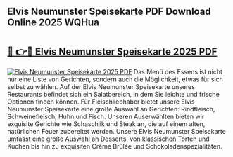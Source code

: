 ## Elvis Neumunster Speisekarte PDF Download Online 2025 WQHua

# <h2><a href="http://gc7pyi.nevu.top/?p=Elvis+Neumunster+Speisekarte">🔗 👉🔴 Elvis Neumunster Speisekarte 2025 PDF</a></h2>

[![Elvis Neumunster Speisekarte 2025 PDF](https://i.imgur.com/dBaPXMq.png)](http://gc7pyi.nevu.top/?p=Elvis+Neumunster+Speisekarte)
Das Menü des Essens ist nicht nur eine Liste von Gerichten, sondern auch die Möglichkeit, etwas für sich selbst zu wählen. Auf der Elvis Neumunster Speisekarte unseres Restaurants befindet sich ein Salatbereich, in dem Sie leichte und frische Optionen finden können. Für Fleischliebhaber bietet unsere Elvis Neumunster Speisekarte eine große Auswahl an Gerichten: Rindfleisch, Schweinefleisch, Huhn und Fisch. Unseren Auserwählten bieten wir exquisite Gerichte wie Schaschlik und Steak an, die auf einem alten, natürlichen Feuer zubereitet werden. Unsere Elvis Neumunster Speisekarte umfasst eine große Auswahl an Desserts, von klassischen Torten und Kuchen bis hin zu exquisiten Crème Brûlée und Schokoladenspezialitäten.
